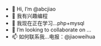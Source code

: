 - 👋 Hi, I’m @abcjiao
- 👀 我有兴趣编程
- 🌱 我现在正在学习...php+mysql
- 💞️ I’m looking to collaborate on ...
- 📫 如何联系我...电报：@jiaoweihua
<!---
abcjiao/abcjiao is a ✨ special ✨ repository because its `README.md` (this file) appears on your GitHub profile.
You can click the Preview link to take a look at your changes.
--->

